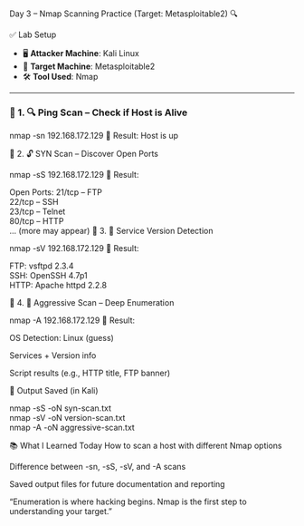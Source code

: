 Day 3 – Nmap Scanning Practice (Target: Metasploitable2) 🔍

  ✅ Lab Setup
- 🖥️ **Attacker Machine**: Kali Linux  
- 🧪 **Target Machine**: Metasploitable2  
- 🛠️ **Tool Used**: Nmap

---

### 🔹 1. 🔍 Ping Scan – Check if Host is Alive

nmap -sn 192.168.172.129
📝 Result: Host is up

🔹 2. 🔓 SYN Scan – Discover Open Ports

nmap -sS 192.168.172.129
📝 Result:

Open Ports:
21/tcp – FTP  
22/tcp – SSH  
23/tcp – Telnet  
80/tcp – HTTP  
... (more may appear)
🔹 3. 🔎 Service Version Detection

nmap -sV 192.168.172.129
📝 Result:

FTP: vsftpd 2.3.4  
SSH: OpenSSH 4.7p1  
HTTP: Apache httpd 2.2.8

🔹 4. 🧠 Aggressive Scan – Deep Enumeration

nmap -A 192.168.172.129
📝 Result:

OS Detection: Linux (guess)

Services + Version info

Script results (e.g., HTTP title, FTP banner)

📁 Output Saved (in Kali)

nmap -sS -oN syn-scan.txt  
nmap -sV -oN version-scan.txt  
nmap -A -oN aggressive-scan.txt

📚 What I Learned Today
How to scan a host with different Nmap options

Difference between -sn, -sS, -sV, and -A scans

Saved output files for future documentation and reporting

“Enumeration is where hacking begins. Nmap is the first step to understanding your target.”
